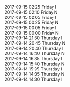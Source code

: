 2017-09-15 02:25 Friday  I  
2017-09-15 02:10 Friday  N  
2017-09-15 02:05 Friday  I  
2017-09-15 00:25 Friday  N  
2017-09-15 00:05 Friday  I  
2017-09-15 00:00 Friday  N  
2017-09-14 21:30 Thursday  I  
2017-09-14 20:45 Thursday  N  
2017-09-14 20:40 Thursday  I  
2017-09-14 16:40 Thursday  N  
2017-09-14 16:35 Thursday  I  
2017-09-14 15:40 Thursday  N  
2017-09-14 15:35 Thursday  I  
2017-09-14 14:35 Thursday  N  
2017-09-14 14:30 Thursday  I  
